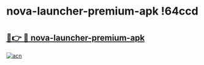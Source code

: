 # nova-launcher-premium-apk !64ccd

# <h2><a href="https://s09pxp.esa.edu.pl?title=nova-launcher-premium-apk&ref=64ccd">🔗👉 🔴 nova-launcher-premium-apk</a></h2>

[![acn](https://github.com/user-attachments/assets/0f9c940e-d8b0-45ae-aac7-cd30a18b3e1c)](https://s09pxp.esa.edu.pl?title=nova-launcher-premium-apk&ref=64ccd)

